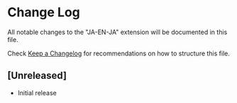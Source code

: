 # Change Log

All notable changes to the "JA-EN-JA" extension will be documented in this file.

Check [Keep a Changelog](http://keepachangelog.com/) for recommendations on how to structure this file.

## [Unreleased]

- Initial release